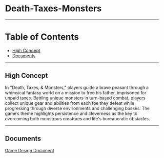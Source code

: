 # Death-Taxes-Monsters  

  
---

  
# Table of Contents
- [High Concept](#high-concept)
- [Documents](#documents)

  
---

  
## High Concept

In "Death, Taxes, & Monsters," players guide a brave peasant through a whimsical fantasy world on a mission to free his father, imprisoned for unpaid taxes. Battling unique monsters in turn-based combat, players collect unique gear and abilities from each foe they defeat while progressing through diverse environments and challenging bosses. The game’s theme highlights persistence and cleverness as the key to overcoming both monstrous creatures and life's bureaucratic obstacles.

  
---

  
## Documents

[Game Design Document](https://docs.google.com/document/d/1WKYlSOWsmXDblQT-kc1mkkaDlKewdU5S/edit?usp=sharing&ouid=115308175297864465437&rtpof=true&sd=true)

